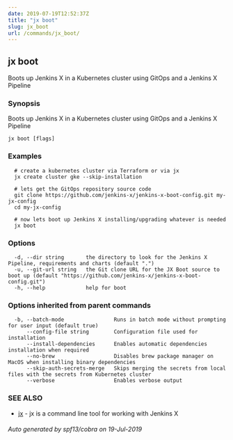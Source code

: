 ```yaml
---
date: 2019-07-19T12:52:37Z
title: "jx boot"
slug: jx_boot
url: /commands/jx_boot/
---
```

## jx boot

Boots up Jenkins X in a Kubernetes cluster using GitOps and a Jenkins X Pipeline

### Synopsis

Boots up Jenkins X in a Kubernetes cluster using GitOps and a Jenkins X Pipeline

```
jx boot [flags]
```

### Examples

```
  # create a kubernetes cluster via Terraform or via jx
  jx create cluster gke --skip-installation
  
  # lets get the GitOps repository source code
  git clone https://github.com/jenkins-x/jenkins-x-boot-config.git my-jx-config
  cd my-jx-config
  
  # now lets boot up Jenkins X installing/upgrading whatever is needed
  jx boot
```

### Options

```
  -d, --dir string       the directory to look for the Jenkins X Pipeline, requirements and charts (default ".")
  -u, --git-url string   the Git clone URL for the JX Boot source to boot up (default "https://github.com/jenkins-x/jenkins-x-boot-config.git")
  -h, --help             help for boot
```

### Options inherited from parent commands

```
  -b, --batch-mode                Runs in batch mode without prompting for user input (default true)
      --config-file string        Configuration file used for installation
      --install-dependencies      Enables automatic dependencies installation when required
      --no-brew                   Disables brew package manager on MacOS when installing binary dependencies
      --skip-auth-secrets-merge   Skips merging the secrets from local files with the secrets from Kubernetes cluster
      --verbose                   Enables verbose output
```

### SEE ALSO

* [jx](/commands/jx/)	 - jx is a command line tool for working with Jenkins X

###### Auto generated by spf13/cobra on 19-Jul-2019
